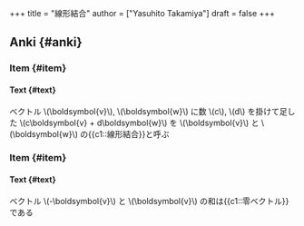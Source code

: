 +++
title = "線形結合"
author = ["Yasuhito Takamiya"]
draft = false
+++

## Anki {#anki}


### Item {#item}


#### Text {#text}

ベクトル \\(\boldsymbol{v}\\), \\(\boldsymbol{w}\\) に数 \\(c\\), \\(d\\) を掛けて足した \\(c\boldsymbol{v} + d\boldsymbol{w}\\) を \\(\boldsymbol{v}\\) と \\(\boldsymbol{w}\\) の{{c1::線形結合}}と呼ぶ


### Item {#item}


#### Text {#text}

ベクトル \\(-\boldsymbol{v}\\) と \\(\boldsymbol{v}\\) の和は{{c1::零ベクトル}}である

